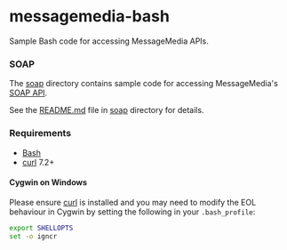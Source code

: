messagemedia-bash
==================

Sample Bash code for accessing MessageMedia APIs.

### SOAP

The [soap](soap) directory contains sample code for accessing MessageMedia's
[SOAP API](http://files.message-media.com.au/docs/MessageMedia_Messaging_Web_Service.pdf).

See the [README.md](soap/README.md) file in [soap](soap) directory for details.

### Requirements
* [Bash]
* [curl] 7.2+

#### Cygwin on Windows
Please ensure [curl] is installed and you may need to modify the EOL behaviour
in Cygwin by setting the following in your `.bash_profile`:

```bash
export SHELLOPTS
set -o igncr
```

[Bash]: http://www.gnu.org/software/bash/ "GNU Bash"
[curl]: http://curl.haxx.se/ "curl and libcurl"
